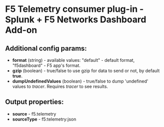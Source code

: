 # F5 Telemetry consumer plug-in - Splunk + F5 Networks Dashboard Add-on

## Additional config params:
- **format** (string) - available values: "default" - default format, "f5dashboard" - F5 app's format.
- **gzip** (boolean) - true/false to use gzip for data to send or not, by default **true**.
- **dumpUndefinedValues** (boolean) - true/false to dump 'undefined' values to *tracer*. Requires *tracer* to see results.

## Output properties:
- **source** - f5.telemetry
- **sourceType** - f5:telemetry:json
